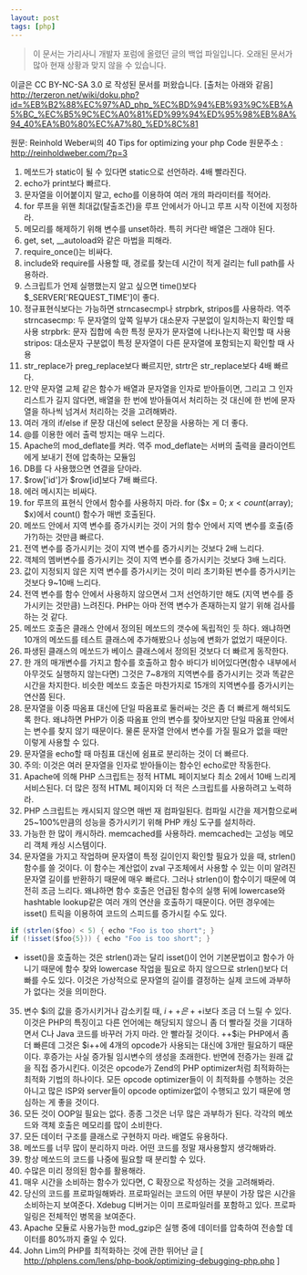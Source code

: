 ```yaml
---
layout: post
tags: [php]
---
```


> 이 문서는 가리사니 개발자 포럼에 올렸던 글의 백업 파일입니다.
오래된 문서가 많아 현재 상황과 맞지 않을 수 있습니다.



이글은 CC BY-NC-SA 3.0 로 작성된 문서를 퍼왔습니다. [출처는 아래와 같음]
http://terzeron.net/wiki/doku.php?id=%EB%B2%88%EC%97%AD_php_%EC%BD%94%EB%93%9C%EB%A5%BC_%EC%B5%9C%EC%A0%81%ED%99%94%ED%95%98%EB%8A%94_40%EA%B0%80%EC%A7%80_%ED%8C%81


원문: Reinhold Weber씨의 40 Tips for optimizing your php Code
원문주소 : http://reinholdweber.com/?p=3

1. 메쏘드가 static이 될 수 있다면 static으로 선언하라. 4배 빨라진다.
2. echo가 print보다 빠르다.
3. 문자열을 이어붙이지 말고, echo를 이용하여 여러 개의 파라미터를 적어라.
4. for 루프을 위핸 최대값(탈출조건)을 루프 안에서가 아니고 루프 시작 이전에 지정하라.
5. 메모리를 해제하기 위해 변수를 unset하라. 특히 커다란 배열은 그래야 된다.
6. get, set, __autoload와 같은 마법을 피해라.
7. require_once()는 비싸다.
8. include와 require를 사용할 때, 경로를 찾는데 시간이 적게 걸리는 full path를 사용하라.
9. 스크립트가 언제 실행했는지 알고 싶으면 time()보다 $_SERVER['REQUEST_TIME']이 좋다.
10. 정규표현식보다는 가능하면 strncasecmp나 strpbrk, stripos를 사용하라.
  역주
   strncasecmp: 두 문자열의 앞쪽 일부가 대소문자 구분없이 일치하는지 확인할 때 사용
   strpbrk: 문자 집합에 속한 특정 문자가 문자열에 나타나는지 확인할 때 사용
   stripos: 대소문자 구분없이 특정 문자열이 다른 문자열에 포함되는지 확인할 때 사용
11. str_replace가 preg_replace보다 빠르지만, strtr은 str_replace보다 4배 빠르다.
12. 만약 문자열 교체 같은 함수가 배열과 문자열을 인자로 받아들이면, 그리고 그 인자 리스트가 길지 않다면, 배열을 한 번에 받아들여서 처리하는 것 대신에 한 번에 문자열을 하나씩 넘겨서 처리하는 것을 고려해봐라.
13. 여러 개의 if/else if 문장 대신에 select 문장을 사용하는 게 더 좋다.
14. @를 이용한 에러 출력 방지는 매우 느리다.
15. Apache의 mod_deflate를 켜라.
  역주
   mod_deflate는 서버의 출력을 클라이언트에게 보내기 전에 압축하는 모듈임
16. DB를 다 사용했으면 연결을 닫아라.
17. $row['id']가 $row[id]보다 7배 빠르다.
18. 에러 메시지는 비싸다.
19. for 루프의 표현식 안에서 함수를 사용하지 마라. for ($x = 0; $x < count($array); $x)에서 count() 함수가 매번 호출된다.
20. 메쏘드 안에서 지역 변수를 증가시키는 것이 거의 함수 안에서 지역 변수를 호출(증가?)하는 것만큼 빠르다.
21. 전역 변수를 증가시키는 것이 지역 변수를 증가시키는 것보다 2배 느리다.
22. 객체의 멤버변수를 증가시키는 것이 지역 변수를 증가시키는 것보다 3배 느리다.
23. 값이 지정되지 않은 지역 변수를 증가시키는 것이 미리 초기화된 변수를 증가시키는 것보다 9~10배 느리다.
24. 전역 변수를 함수 안에서 사용하지 않으면서 그저 선언하기만 해도 (지역 변수를 증가시키는 것만큼) 느려진다. PHP는 아마 전역 변수가 존재하는지 알기 위해 검사를 하는 것 같다.
25. 메쏘드 호출은 클래스 안에서 정의된 메쏘드의 갯수에 독립적인 듯 하다. 왜냐하면 10개의 메쏘드를 테스트 클래스에 추가해봤으나 성능에 변화가 없었기 때문이다.
26. 파생된 클래스의 메쏘드가 베이스 클래스에서 정의된 것보다 더 빠르게 동작한다.
27. 한 개의 매개변수를 가지고 함수를 호출하고 함수 바디가 비어있다면(함수 내부에서 아무것도 실행하지 않는다면) 그것은 7~8개의 지역변수를 증가시키는 것과 똑같은 시간을 차지한다. 비슷한 메쏘드 호출은 마찬가지로 15개의 지역변수를 증가시키는 연산쯤 된다.
28. 문자열을 이중 따옴표 대신에 단일 따옴표로 둘러싸는 것은 좀 더 빠르게 해석되도록 한다. 왜냐하면 PHP가 이중 따옴표 안의 변수를 찾아보지만 단일 따옴표 안에서는 변수를 찾지 않기 때문이다. 물론 문자열 안에서 변수를 가질 필요가 없을 때만 이렇게 사용할 수 있다.
29. 문자열을 echo할 때 마침표 대신에 쉼표로 분리하는 것이 더 빠르다.
30. 주의: 이것은 여러 문자열을 인자로 받아들이는 함수인 echo로만 작동한다.
31. Apache에 의해 PHP 스크립트는 정적 HTML 페이지보다 최소 2에서 10배 느리게 서비스된다. 더 많은 정적 HTML 페이지와 더 적은 스크립트를 사용하려고 노력하라.
32. PHP 스크립트는 캐시되지 않으면 매번 재 컴파일된다. 컴파일 시간을 제거함으로써 25~100%만큼의 성능을 증가시키기 위해 PHP 캐싱 도구를 설치하라.
33. 가능한 한 많이 캐시하라. memcached를 사용하라. memcached는 고성능 메모리 객체 캐싱 시스템이다.
34. 문자열을 가지고 작업하며 문자열이 특정 길이인지 확인할 필요가 있을 때, strlen() 함수를 쓸 것이다. 이 함수는 계산없이 zval 구조체에서 사용할 수 있는 이미 알려진 문자열 길이를 반환하기 때문에 매우 빠르다. 그러나 strlen()이 함수이기 때문에 여전히 조금 느리다. 왜냐하면 함수 호출은 언급된 함수의 실행 뒤에 lowercase와 hashtable lookup같은 여러 개의 연산을 호출하기 때문이다. 어떤 경우에는 isset() 트릭을 이용하여 코드의 스피드를 증가시킬 수도 있다.
``` java
if (strlen($foo) < 5) { echo "Foo is too short"; }
if (!isset($foo{5})) { echo "Foo is too short"; }
```
  - isset()을 호출하는 것은 strlen()과는 달리 isset()이 언어 기본문법이고 함수가 아니기 때문에 함수 찾와 lowercase 작업을 필요로 하지 않으므로 strlen()보다 더 빠를 수도 있다. 이것은 가상적으로 문자열의 길이를 결정하는 실제 코드에 과부하가 없다는 것을 의미한다.
35. 변수 $i의 값을 증가시키거나 감소키킬 때, $i++은 ++$i보다 조금 더 느릴 수 있다. 이것은 PHP의 특징이고 다른 언어에는 해당되지 않으니 좀 더 빨라질 것을 기대하면서 C나 Java 코드를 바꾸러 가지 마라. 안 빨라질 것이다. ++$i는 PHP에서 좀 더 빠른데 그것은 $i++에 4개의 opcode가 사용되는 대신에 3개만 필요하기 때문이다. 후증가는 사실 증가될 임시변수의 생성을 초래한다. 반면에 전증가는 원래 값을 직접 증가시킨다. 이것은 opcode가 Zend의 PHP optimizer처럼 최적화하는 최적화 기법의 하나이다. 모든 opcode optimizer들이 이 최적화를 수행하는 것은 아니고 많은 ISP와 server들이 opcode optimizer없이 수행되고 있기 때문에 명심하는 게 좋을 것이다.
36. 모든 것이 OOP일 필요는 없다. 종종 그것은 너무 많은 과부하가 된다. 각각의 메쏘드와 객체 호출은 메모리를 많이 소비한다.
37. 모든 데이터 구조를 클래스로 구현하지 마라. 배열도 유용하다.
38. 메쏘드를 너무 많이 분리하지 마라. 어떤 코드를 정말 재사용할지 생각해봐라.
39. 항상 메쏘드의 코드를 나중에 필요할 때 분리할 수 있다.
40. 수많은 미리 정의된 함수를 활용해라.
41. 매우 시간을 소비하는 함수가 있다면, C 확장으로 작성하는 것을 고려해봐라.
42. 당신의 코드를 프로파일해봐라. 프로파일러는 코드의 어떤 부분이 가장 많은 시간을 소비하는지 보여준다. Xdebug 디버거는 이미 프로파일러를 포함하고 있다. 프로파일링은 전체적인 병목을 보여준다.
43. Apache 모듈로 사용가능한 mod_gzip은 실행 중에 데이터를 압축하여 전송할 데이터를 80%까지 줄일 수 있다.
44. John Lim의 PHP를 최적화하는 것에 관한 뛰어난 글 [ http://phplens.com/lens/php-book/optimizing-debugging-php.php ]